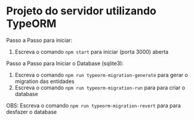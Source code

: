# Projeto do servidor utilizando TypeORM

Passo a Passo para iniciar:

1. Escreva o comando `npm start` para iniciar (porta 3000) aberta

Passo a Passo para Iniciar o Database (sqlite3):

1. Escreva o comando `npm run typeorm-migration-generate` para gerar o migration das entidades
2. Escreva o comando `npm run typeorm-migration-run` para para criar o database

OBS: Escreva o comando `npm run typeorm-migration-revert` para para desfazer o database

